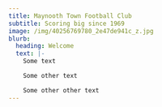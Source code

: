 ```yaml
---
title: Maynooth Town Football Club
subtitle: Scoring big since 1969
image: /img/40256769780_2e47de941c_z.jpg
blurb:
  heading: Welcome
  text: |-
    Some text

    Some other text

    Some other other text
---
```


